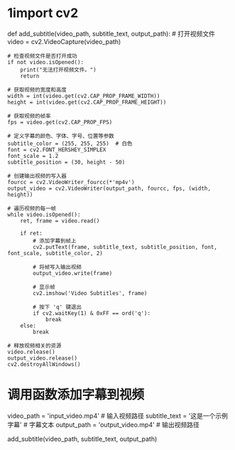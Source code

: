 # 1import cv2

def add_subtitle(video_path, subtitle_text, output_path):
    # 打开视频文件
    video = cv2.VideoCapture(video_path)

    # 检查视频文件是否打开成功
    if not video.isOpened():
        print("无法打开视频文件。")
        return

    # 获取视频的宽度和高度
    width = int(video.get(cv2.CAP_PROP_FRAME_WIDTH))
    height = int(video.get(cv2.CAP_PROP_FRAME_HEIGHT))

    # 获取视频的帧率
    fps = video.get(cv2.CAP_PROP_FPS)

    # 定义字幕的颜色、字体、字号、位置等参数
    subtitle_color = (255, 255, 255)  # 白色
    font = cv2.FONT_HERSHEY_SIMPLEX
    font_scale = 1.2
    subtitle_position = (30, height - 50)

    # 创建输出视频的写入器
    fourcc = cv2.VideoWriter_fourcc(*'mp4v')
    output_video = cv2.VideoWriter(output_path, fourcc, fps, (width, height))

    # 遍历视频的每一帧
    while video.isOpened():
        ret, frame = video.read()

        if ret:
            # 添加字幕到帧上
            cv2.putText(frame, subtitle_text, subtitle_position, font, font_scale, subtitle_color, 2)

            # 将帧写入输出视频
            output_video.write(frame)

            # 显示帧
            cv2.imshow('Video Subtitles', frame)

            # 按下 'q' 键退出
            if cv2.waitKey(1) & 0xFF == ord('q'):
                break
        else:
            break

    # 释放视频相关的资源
    video.release()
    output_video.release()
    cv2.destroyAllWindows()

# 调用函数添加字幕到视频
video_path = 'input_video.mp4'  # 输入视频路径
subtitle_text = '这是一个示例字幕'  # 字幕文本
output_path = 'output_video.mp4'  # 输出视频路径

add_subtitle(video_path, subtitle_text, output_path)

